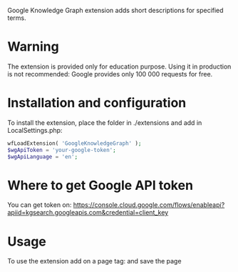 Google Knowledge Graph extension adds short descriptions for specified terms.

# Warning
The extension is provided only for education purpose. 
Using it in production is not recommended: Google provides only 100 000 requests for free. 

# Installation and configuration
To install the extension, place the folder in ./extensions and add in LocalSettings.php:

```php
wfLoadExtension( 'GoogleKnowledgeGraph' );
$wgApiToken = 'your-google-token';
$wgApiLanguage = 'en';
```

# Where to get Google API token
You can get token on:
https://console.cloud.google.com/flows/enableapi?apiid=kgsearch.googleapis.com&credential=client_key

# Usage
To use the extension add on a page tag:
<GoogleKnowledgeGraph query="Mario">
and save the page
